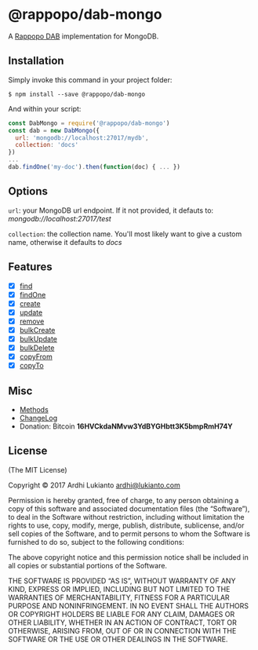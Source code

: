 # @rappopo/dab-mongo

A [Rappopo DAB](https://github.com/rappopo/dab) implementation for MongoDB. 

## Installation

Simply invoke this command in your project folder:

```
$ npm install --save @rappopo/dab-mongo
```

And within your script:

```javascript
const DabMongo = require('@rappopo/dab-mongo')
const dab = new DabMongo({
  url: 'mongodb://localhost:27017/mydb',
  collection: 'docs'
})
...
dab.findOne('my-doc').then(function(doc) { ... })
```

## Options

`url`: your MongoDB url endpoint. If it not provided, it defauts to: *mongodb://localhost:27017/test*

`collection`: the collection name. You'll most likely want to give a custom name, otherwise it defaults to *docs*

## Features

* [x] [find](https://github.com/rappopo/dab/blob/master/doc/FIND.md)
* [x] [findOne](https://github.com/rappopo/dab/blob/master/doc/FINDONE.md)
* [x] [create](https://github.com/rappopo/dab/blob/master/doc/CREATE.md)
* [x] [update](https://github.com/rappopo/dab/blob/master/doc/UPDATE.md)
* [x] [remove](https://github.com/rappopo/dab/blob/master/doc/REMOVE.md)
* [x] [bulkCreate](https://github.com/rappopo/dab/blob/master/doc/BULKCREATE.md)
* [x] [bulkUpdate](https://github.com/rappopo/dab/blob/master/doc/BULKUPDATE.md)
* [x] [bulkDelete](https://github.com/rappopo/dab/blob/master/doc/BULKDELETE.md)
* [x] [copyFrom](https://github.com/rappopo/dab/blob/master/doc/COPYFROM.md)
* [x] [copyTo](https://github.com/rappopo/dab/blob/master/doc/COPYTO.md)

## Misc

* [Methods](https://github.com/rappopo/dab)
* [ChangeLog](CHANGELOG.md)
* Donation: Bitcoin **16HVCkdaNMvw3YdBYGHbtt3K5bmpRmH74Y**

## License

(The MIT License)

Copyright © 2017 Ardhi Lukianto <ardhi@lukianto.com>

Permission is hereby granted, free of charge, to any person obtaining a copy of this software and associated documentation files (the “Software”), to deal in the Software without restriction, including without limitation the rights to use, copy, modify, merge, publish, distribute, sublicense, and/or sell copies of the Software, and to permit persons to whom the Software is furnished to do so, subject to the following conditions:

The above copyright notice and this permission notice shall be included in all copies or substantial portions of the Software.

THE SOFTWARE IS PROVIDED “AS IS”, WITHOUT WARRANTY OF ANY KIND, EXPRESS OR IMPLIED, INCLUDING BUT NOT LIMITED TO THE WARRANTIES OF MERCHANTABILITY, FITNESS FOR A PARTICULAR PURPOSE AND NONINFRINGEMENT. IN NO EVENT SHALL THE AUTHORS OR COPYRIGHT HOLDERS BE LIABLE FOR ANY CLAIM, DAMAGES OR OTHER LIABILITY, WHETHER IN AN ACTION OF CONTRACT, TORT OR OTHERWISE, ARISING FROM, OUT OF OR IN CONNECTION WITH THE SOFTWARE OR THE USE OR OTHER DEALINGS IN THE SOFTWARE.